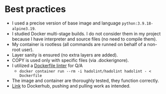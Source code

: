 # Best practices

- I used a precise version of base image and language `python:3.9.18-alpine3.19`.
- I studied Docker multi-stage builds. I do not consider them in my project because I have interpreter and source files (no need to compile them).
- My container is rootless (all commands are runned on behalf of a non-root user).
- Layer sanity is ensured (no extra layers are added).
- COPY is used only with specific files (via .dockerignore).
- I utilized a [Dockerfile linter](https://github.com/hadolint/hadolint) for Q/A
  - `docker container run --rm -i hadolint/hadolint hadolint - < Dockerfile`
- The image and container are thoroughly tested, they function correctly.
- [Link](https://hub.docker.com/repository/docker/ieorekhov/s24-devops/general) to Dockerhub, pushing and pulling work as intended.
